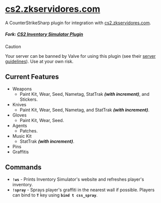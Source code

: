 ﻿# [cs2.zkservidores.com](https://cs2.zkservidores.com)
A CounterStrikeSharp plugin for integration with [cs2.zkservidores.com](https://cs2.zkservidores.com).

##### Fork: [CS2 Inventory Simulator Plugin](https://github.com/ianlucas/cs2-inventory-simulator-plugin)

> [!CAUTION]  
> Your server can be banned by Valve for using this plugin (see their [server guidelines](https://blog.counter-strike.net/index.php/server_guidelines)). Use at your own risk.

## Current Features
- Weapons
  - Paint Kit, Wear, Seed, Nametag, StatTrak ***(with increment)***, and Stickers.
- Knives
  - Paint Kit, Wear, Seed, Nametag, and StatTrak ***(with increment)***.
- Gloves
  - Paint Kit, Wear, Seed.
- Agents
  - Patches.
- Music Kit
  - StatTrak ***(with increment)***.
- Pins
- Graffitis

## Commands

- **`!ws`** - Prints Inventory Simulator's website and refreshes player's inventory.
- **`!spray`** - Sprays player's graffiti in the nearest wall if possible. Players can bind to **`T`** key using **`bind t css_spray`**.
